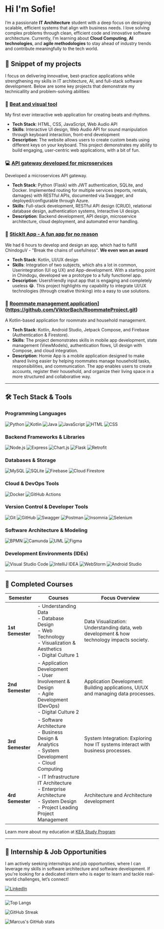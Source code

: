 # Hi I'm Sofie! 

I’m a passionate **IT Architecture** student with a deep focus on designing scalable, efficient systems that align with business needs. I love solving complex problems through clean, efficient code and innovative software architecture. Currently, I’m learning about **Cloud Computing**, **AI technologies**, and **agile methodologies** to stay ahead of industry trends and contribute meaningfully to the tech world.

## 📑 **Snippet of my projects**

I focus on delivering innovative, best-practice applications while strengthening my skills in IT architecture, AI, and full-stack software development. Below are some key projects that demonstrate my technicallity and problem-solving abilities:

### 🎵 [Beat and visual tool](https://github.com/SofieAmalie44/myWebApp.git)
My first ever interactive web application for creating beats and rhythms.  
- **Tech Stack**: HTML, CSS, JavaScript, Web Audio API
- **Skills**: Interactive UI design, Web Audio API for sound manipulation through keyboard interaction, front-end development  
- **Description**: The website allows users to create custom beats using different keys on your keyboard. This project demonstrates my ability to build engaging, user-centric web applications, with a bit of fun.

### 💻 [API gateway developed for microservices](https://github.com/Bilabbonnement-dk/api-gateway.git)
Developed a microservices API gateway.
- **Tech Stack**: Python (Flask) with JWT authentication, SQLite, and Docker. Implemented routing for multiple services (reports, rentals, damages) with RESTful APIs, documented via Swagger, and deployed/configurable through Azure.
- **Skills**: Full-stack development, RESTful API design (CRUD), relational database design, authentication systems, Interactive UI design.
- **Description**: Backend development, API design, microservice architecture, cloud deployment, and automated error handling.

### 🥢 [StickIt App - A fun app for no reason](https://github.com/fastelavnsBolleholdet/StickIt.git)
We had 6 hours to develop and design an app, which had to fulfill ChindoguV - "Break the chains of usefulness". **We even won an award**
- **Tech Stack**: Kotlin, UI/UX design
- **Skills**: Integration of two subjects, which ahs a lot in common, Userintegration (UI og UX) and App-development. With a starting point in Chindogu, developed we a prototype to a fully functionel app.
- **Description**: Usersfriendly input app that is engaging and completely useless 😂. This project highlights my capability to integrate UI/UX technologies (through creative thinking) into a easy to use solutions.

### 🤖 [Roommate management application](https://github.com/marcus-rk/reddit-scraping?tab=readme-ov-file#reddit-scraping-tool)](https://github.com/ViktorBach/RoommateProject.git)
A Kotlin-based application for roommate and household management.  
- **Tech Stack**: Kotlin, Android Studio, Jetpack Compose, and Firebase (Authentication & Firestore).
- **Skills**: The project demonstrates skills in mobile app development, state management (ViewModels), authentication flows, UI design with Compose, and cloud integration.
- **Description**: Homie App is a mobile application designed to make shared living easier by helping roommates manage household tasks, responsibilities, and communication. The app enables users to create accounts, register their household, and organize their living space in a more structured and collaborative way.


---

## 🛠 **Tech Stack & Tools**

### **Programming Languages**
![Python](https://img.shields.io/badge/Python-3776AB?style=for-the-badge&logo=python&logoColor=white)
![Kotlin](https://img.shields.io/badge/Kotlin-0095D5?style=for-the-badge&logo=kotlin&logoColor=white)
![Java](https://img.shields.io/badge/Java-007396?style=for-the-badge&logo=java&logoColor=white)
![JavaScript](https://img.shields.io/badge/JavaScript-F7DF1E?style=for-the-badge&logo=javascript&logoColor=black)
![HTML](https://img.shields.io/badge/HTML5-E34F26?style=for-the-badge&logo=html5&logoColor=white)
![CSS](https://img.shields.io/badge/CSS3-1572B6?style=for-the-badge&logo=css3&logoColor=white)

### **Backend Frameworks & Libraries**
![Node.js](https://img.shields.io/badge/Node.js-339933?style=for-the-badge&logo=nodedotjs&logoColor=white)
![Express](https://img.shields.io/badge/Express-000000?style=for-the-badge&logo=express&logoColor=white)
![Chart.js](https://img.shields.io/badge/Chart.js-F38D00?style=for-the-badge&logo=chartdotjs&logoColor=white)
![Flask](https://img.shields.io/badge/Flask-000000?style=for-the-badge&logo=flask&logoColor=white)
![Retrofit](https://img.shields.io/badge/Retrofit-4285F4?style=for-the-badge&logo=android&logoColor=white)

### **Databases & Storage**
![MySQL](https://img.shields.io/badge/MySQL-4479A1?style=for-the-badge&logo=mysql&logoColor=white)
![SQLite](https://img.shields.io/badge/SQLite-003B57?style=for-the-badge&logo=sqlite&logoColor=white)
![Firebase](https://img.shields.io/badge/Firebase-FFCA28?style=for-the-badge&logo=firebase&logoColor=black)
![Cloud Firestore](https://img.shields.io/badge/Cloud_Firestore-FFA611?style=for-the-badge&logo=firebase&logoColor=white)

### **Cloud & DevOps Tools**
![Docker](https://img.shields.io/badge/Docker-2496ED?style=for-the-badge&logo=docker&logoColor=white)
![GitHub Actions](https://img.shields.io/badge/GitHub_Actions-2088FF?style=for-the-badge&logo=github-actions&logoColor=white)

### **Version Control & Developer Tools**
![Git](https://img.shields.io/badge/Git-F05032?style=for-the-badge&logo=git&logoColor=white)
![GitHub](https://img.shields.io/badge/GitHub-181717?style=for-the-badge&logo=github&logoColor=white)
![Swagger](https://img.shields.io/badge/Swagger-85EA2D?style=for-the-badge&logo=swagger&logoColor=black)
![Postman](https://img.shields.io/badge/Postman-FF6C37?style=for-the-badge&logo=postman&logoColor=white)
![Insomnia](https://img.shields.io/badge/Insomnia-4000BF?style=for-the-badge&logo=insomnia&logoColor=white)
![Selenium](https://img.shields.io/badge/Selenium-43B02A?style=for-the-badge&logo=selenium&logoColor=white)

### **Software Architecture & Modeling**
![BPMN](https://img.shields.io/badge/BPMN-000000?style=for-the-badge&logoColor=white)
![Camunda](https://img.shields.io/badge/Camunda-FFCC00?style=for-the-badge&logo=camunda&logoColor=black)
![UML](https://img.shields.io/badge/UML-02569B?style=for-the-badge&logoColor=white)
![Figma](https://img.shields.io/badge/Figma-F24E1E?style=for-the-badge&logo=figma&logoColor=white)

### **Development Environments (IDEs)**
![Visual Studio Code](https://img.shields.io/badge/Visual_Studio_Code-0078D4?style=for-the-badge&logo=visual%20studio%20code&logoColor=white)
![IntelliJ IDEA](https://img.shields.io/badge/IntelliJ_IDEA-000000?style=for-the-badge&logo=intellij%20idea&logoColor=white)
![WebStorm](https://img.shields.io/badge/WebStorm-000000?style=for-the-badge&logo=webstorm&logoColor=white)
![Android Studio](https://img.shields.io/badge/Android_Studio-3DDC84?style=for-the-badge&logo=android-studio&logoColor=white)

---

## 📘 **Completed Courses**

| Semester        | Courses                                                                          | Focus Overview                                                                                                         |
|-----------------|----------------------------------------------------------------------------------|-----------------------------------------------------------------------------------------------------------------------|
| **1st Semester**| - Understanding Data  <br> - Database Design  <br> - Web Technology  <br> - Visualization & Aesthetics  <br> - Digital Culture 1 | Data Visualization: Understanding data, web development & how technology impacts society.                                           |
| **2nd Semester**| - Application Development  <br> - User Involvement & Design  <br> - Agile Development (DevOps)  <br> - Digital Culture 2 | Application Development: Building applications, UI/UX and managing data processes.                                         |
| **3rd Semester**| - Software Architecture  <br> - Business Design & Analytics  <br> - System Development  <br> - Cloud Computing | System Integration: Exploring how IT systems interact with business processes.                                       |
| **4rd Semester**| - IT Infrastructure <br> IT Architecture <br> - Enterprise Architecture <br> - System Design <br> - Project Leading <br> Project Management | Architecture and Architecture development          |
Learn more about my education at [KEA Study Program](https://studieordninger.kea.dk/2023/27/176)

---

## 💼 **Internship & Job Opportunities**

I am actively seeking internships and job opportunities, where I can leverage my skills in software architecture and software development. If you're looking for a dedicated intern who is eager to learn and tackle real-world challenges, let’s connect!

[![LinkedIn](https://img.shields.io/badge/LinkedIn-0A66C2?style=for-the-badge&logo=linkedin&logoColor=white)](www.linkedin.com/in/sofie-thorlund-63a6822a9)

---

![Top Langs](https://github-readme-stats.vercel.app/api/top-langs/?username=SofieAmalie44&layout=compact&theme=radical)

![GitHub Streak](https://github-readme-streak-stats.herokuapp.com/?user=SofieAmalie44&theme=radical)

![Marcus's GitHub stats](https://github-readme-stats.vercel.app/api?username=SofieAmalie44&show_icons=true&theme=radical)
<!--
**SofieAmalie44/SofieAmalie44** is a ✨ _special_ ✨ repository because its `README.md` (this file) appears on your GitHub profile.

Here are some ideas to get you started:

- 🔭 I’m currently working on ...
- 🌱 I’m currently learning ...
- 👯 I’m looking to collaborate on ...
- 🤔 I’m looking for help with ...
- 💬 Ask me about ...
- 📫 How to reach me: ...
- 😄 Pronouns: ...
- ⚡ Fun fact: ...
-->
